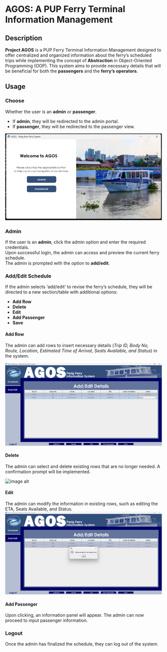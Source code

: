 
# AGOS: A PUP Ferry Terminal Information Management

## Description 
**Project AGOS** is a PUP Ferry Terminal Information Management designed to offer centralized and organized information about the ferry’s scheduled trips while implementing the concept of **Abstraction** in Object-Oriented Programming (OOP). This system aims to provide necessary details that will be beneficial for both the **passengers** and the **ferry’s operators**.


## Usage

### **Choose**
Whether the user is an **admin** or **passenger**.  
- If **admin**, they will be redirected to the admin portal.  
- If **passenger**, they will be redirected to the passenger view. 

![image alt](https://github.com/JairusChrisnie/AGOS2/blob/master/welcomeAgos.png?raw=true) 

### **Admin**
If the user is an **admin**, click the admin option and enter the required credentials.  
Upon successful login, the admin can access and preview the current ferry schedule.  
The admin is prompted with the option to **add/edit**.  

### **Add/Edit Schedule**
If the admin selects ‘add/edit’ to revise the ferry’s schedule, they will be directed to a new section/table with additional options:  
- **Add Row**  
- **Delete**  
- **Edit**  
- **Add Passenger**  
- **Save**  

#### **Add Row**
The admin can add rows to insert necessary details (_Trip ID, Body No, Route, Location, Estimated Time of Arrival, Seats Available, and Status_) in the system.  

![image alt](https://github.com/JairusChrisnie/AGOS2/blob/master/adminAdd.png?raw=true)

#### **Delete**
The admin can select and delete existing rows that are no longer needed. A confirmation prompt will be implemented.  

![image alt](https://github.com/user-attachments/assets/2b9230ab-2385-4163-908c-7b711e18bd7b)

#### **Edit**
The admin can modify the information in existing rows, such as editing the ETA, Seats Available, and Status.  
![image alt](https://github.com/JairusChrisnie/AGOS2/blob/master/adminEdit.png?raw=true)

#### **Add Passenger**
Upon clicking, an information panel will appear. The admin can now proceed to input passenger information.  

### **Logout**
Once the admin has finalized the schedule, they can log out of the system.  

